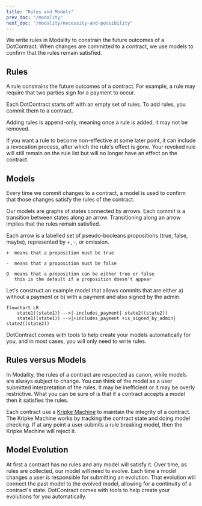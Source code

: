 ```yaml
---
title: "Rules and Models"
prev_doc: "/modality"
next_doc: "/modality/necessity-and-possibility"
---
```


We write rules in Modality to constrain the future outcomes of a DotContract. When changes are committed to a contract, we use models to confirm that the rules remain satisfied.

## Rules

A rule constrains the future outcomes of a contract. For example, a rule may require that two parties sign for a payment to occur.

Each DotContract starts off with an empty set of rules. To add rules, you commit them to a contract.

Adding rules is append-only, meaning once a rule is added, it may not be removed.

<note>
If you want a rule to become non-effective at some later point, it can include a revocation process, after which the rule's effect is gone. Your revoked rule will still remain on the rule list but will no longer have an effect on the contract.
</note>

## Models

Every time we commit changes to a contract, a model is used to confirm that those changes satisfy the rules of the contract.

Our models are graphs of states connected by arrows. Each commit is a transition between states along an arrow. Transitioning along an arrow implies that the rules remain satisfied.

Each arrow is a labelled set of pseudo-booleans propositions (true, false, maybe), represented by +, -, or omission.

<note>

```
+  means that a proposition must be true

-  means that a proposition must be false

0  means that a proposition can be either true or false
   this is the default if a proposition doesn't appear
```

</note>

Let's construct an example model that allows commits that are either a) without a payment or b) with a payment and also signed by the admin.

```mermaid
flowchart LR
    state1((state1)) -->|-includes_payment| state2((state2))
    state1((state1)) -->|+includes_payment +is_signed_by_admin| state2((state2))
```

DotContract comes with tools to help create your models automatically for you, and in most cases, you will only need to write rules.

## Rules versus Models

In Modality, the rules of a contract are respected as canon, while models are always subject to change. You can think of the model as a user submitted interpretation of the rules. It may be inefficient or it may be overly restrictive. What you can be sure of is that if a contract accepts a model then it satisfies the rules.

Each contract use a [Kripke Machine](/docs/concepts/kripke-machine) to maintain the integrity of a contract. The Kripke Machine works by tracking the contract state and doing model checking. If at any point a user submits a rule breaking model, then the Kripke Machine will reject it.

## Model Evolution

At first a contract has no rules and any model will satisfy it. Over time, as rules are collected, our model will need to evolve. Each time a model changes a user is responsible for submitting an evolution. That evolution will connect the past model to the evolved model, allowing for a continuity of a contract's state. DotContract comes with tools to help create your evolutions for you automatically.